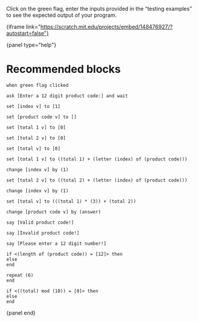 Click on the green flag, enter the inputs provided in the “testing examples” to
see the expected output of your program.

{iframe link="https://scratch.mit.edu/projects/embed/148476927/?autostart=false"}

{panel type="help"}

# Recommended blocks

```scratch
when green flag clicked

ask [Enter a 12 digit product code:] and wait
```


```scratch
set [index v] to [1]

set [product code v] to []

set [total 1 v] to [0]

set [total 2 v] to [0]

set [total v] to [0]

set [total 1 v] to ((total 1) + (letter (index) of (product code)))

change [index v] by (1)

set [total 2 v] to ((total 2) + (letter (index) of (product code)))

change [index v] by (1)

set [total v] to (((total 1) * (3)) + (total 2))

change [product code v] by (answer)
```

```scratch
say [Valid product code!]

say [Invalid product code!]

say [Please enter a 12 digit number!]
```

```scratch
if <(length of (product code)) = [12]> then
else
end

repeat (6)
end

if <((total) mod (10)) = [0]> then
else
end
```

{panel end}
